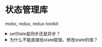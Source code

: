 # 状态管理库

mobx, redux, redux-toolkit

<details>
  <summary>setState是同步还是异步？</summary>
  <div>一般来说，setState是异步的，批量更新。在18之前的版本中，在setTimeout，addEventListener等函数中，是同步更新的。在18以后，都是异步批量更新的。连续添加的setState，会推送到一个节点的memorizedState的队列里面去</div>
</details>

<details>
  <summary>为什么不能直接给state赋值，修改state的值？</summary>
  <div>
    这只是实现方式的不同，本身就不是这样设计的。setState的过程中不仅包含了赋值这个过程，中间还有很多的处理，更新机制的触发。
    这个事情就跟经济困难为什么不直接给民众发钱一样，发钱并不是一种好的方式，而是要经过产业，设计一定的可持续的流程，间接地持续共同付富裕。
  </div>
</details>

